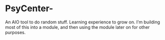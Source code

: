 # PsyCenter-
An AIO tool to do random stuff.  Learning experience to grow on.  I'm building most of this into a module, and then using the module later on for other purposes.  
